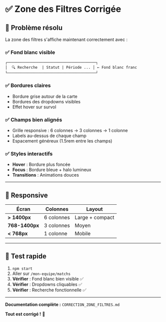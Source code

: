 # ✅ Zone des Filtres Corrigée

## 🔧 Problème résolu

La zone des filtres s'affiche maintenant correctement avec :

### ✅ Fond blanc visible
```
┌────────────────────────────────────────┐
│  🔍 Recherche  | Statut | Période ... │ ← Fond blanc franc
└────────────────────────────────────────┘
```

### ✅ Bordures claires
- Bordure grise autour de la carte
- Bordures des dropdowns visibles
- Effet hover sur survol

### ✅ Champs bien alignés
- Grille responsive : 6 colonnes → 3 colonnes → 1 colonne
- Labels au-dessus de chaque champ
- Espacement généreux (1.5rem entre les champs)

### ✅ Styles interactifs
- **Hover** : Bordure plus foncée
- **Focus** : Bordure bleue + halo lumineux
- **Transitions** : Animations douces

---

## 📱 Responsive

| Écran | Colonnes | Layout |
|-------|----------|--------|
| **> 1400px** | 6 colonnes | Large + compact |
| **768-1400px** | 3 colonnes | Moyen |
| **< 768px** | 1 colonne | Mobile |

---

## 🧪 Test rapide

1. `npm start`
2. Aller sur `/mon-equipe/matchs`
3. **Vérifier** : Fond blanc bien visible ✅
4. **Vérifier** : Dropdowns cliquables ✅
5. **Vérifier** : Recherche fonctionnelle ✅

---

**Documentation complète :** `CORRECTION_ZONE_FILTRES.md`

**Tout est corrigé !** 🎉
